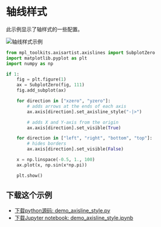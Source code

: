 # 轴线样式

此示例显示了轴样式的一些配置。

![轴线样式示例](https://matplotlib.org/_images/sphx_glr_demo_axisline_style_001.png)

```python
from mpl_toolkits.axisartist.axislines import SubplotZero
import matplotlib.pyplot as plt
import numpy as np

if 1:
    fig = plt.figure(1)
    ax = SubplotZero(fig, 111)
    fig.add_subplot(ax)

    for direction in ["xzero", "yzero"]:
        # adds arrows at the ends of each axis
        ax.axis[direction].set_axisline_style("-|>")

        # adds X and Y-axis from the origin
        ax.axis[direction].set_visible(True)

    for direction in ["left", "right", "bottom", "top"]:
        # hides borders
        ax.axis[direction].set_visible(False)

    x = np.linspace(-0.5, 1., 100)
    ax.plot(x, np.sin(x*np.pi))

    plt.show()
```

## 下载这个示例
            
- [下载python源码: demo_axisline_style.py](https://matplotlib.org/_downloads/demo_axisline_style.py)
- [下载Jupyter notebook: demo_axisline_style.ipynb](https://matplotlib.org/_downloads/demo_axisline_style.ipynb)